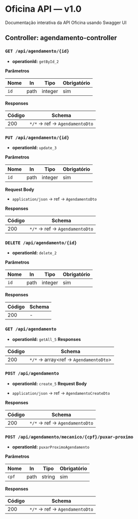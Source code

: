 # Oficina API — v1.0

Documentação interativa da API Oficina usando Swagger UI

## Controller: agendamento-controller

### `GET /api/agendamento/{id}`

- **operationId:** `getById_2`

**Parâmetros**

| Nome | In | Tipo | Obrigatório |
|---|---|---|---|
| `id` | path | integer | sim |

**Responses**

| Código | Schema |
|---|---|
| 200 | `*/*` → ref → `AgendamentoDto` |


### `PUT /api/agendamento/{id}`

- **operationId:** `update_3`

**Parâmetros**

| Nome | In | Tipo | Obrigatório |
|---|---|---|---|
| `id` | path | integer | sim |

**Request Body**

- `application/json` → ref → `AgendamentoDto`

**Responses**

| Código | Schema |
|---|---|
| 200 | `*/*` → ref → `AgendamentoDto` |


### `DELETE /api/agendamento/{id}`

- **operationId:** `delete_2`

**Parâmetros**

| Nome | In | Tipo | Obrigatório |
|---|---|---|---|
| `id` | path | integer | sim |

**Responses**

| Código | Schema |
|---|---|
| 200 | - |


### `GET /api/agendamento`

- **operationId:** `getAll_5`
**Responses**

| Código | Schema |
|---|---|
| 200 | `*/*` → array<ref → `AgendamentoDto`> |


### `POST /api/agendamento`

- **operationId:** `create_5`
**Request Body**

- `application/json` → ref → `AgendamentoCreateDto`

**Responses**

| Código | Schema |
|---|---|
| 200 | `*/*` → ref → `AgendamentoDto` |


### `POST /api/agendamento/mecanico/{cpf}/puxar-proximo`

- **operationId:** `puxarProximoAgendamento`

**Parâmetros**

| Nome | In | Tipo | Obrigatório |
|---|---|---|---|
| `cpf` | path | string | sim |

**Responses**

| Código | Schema |
|---|---|
| 200 | `*/*` → ref → `AgendamentoDto` |


